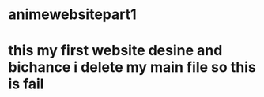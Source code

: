 # animewebsitepart1
# this my first website desine and bichance i delete my main file so this is fail

